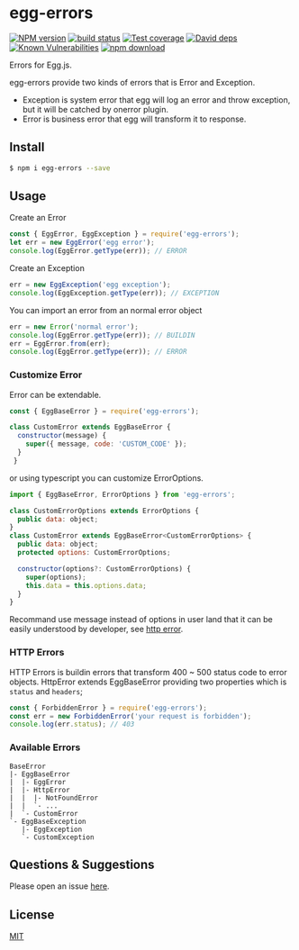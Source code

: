 # egg-errors
[![NPM version][npm-image]][npm-url]
[![build status][travis-image]][travis-url]
[![Test coverage][codecov-image]][codecov-url]
[![David deps][david-image]][david-url]
[![Known Vulnerabilities][snyk-image]][snyk-url]
[![npm download][download-image]][download-url]

[npm-image]: https://img.shields.io/npm/v/egg-errors.svg?style=flat-square
[npm-url]: https://npmjs.org/package/egg-errors
[travis-image]: https://img.shields.io/travis/eggjs/egg-errors.svg?style=flat-square
[travis-url]: https://travis-ci.org/eggjs/egg-errors
[codecov-image]: https://codecov.io/gh/eggjs/egg-errors/branch/master/graph/badge.svg
[codecov-url]: https://codecov.io/gh/eggjs/egg-errors
[david-image]: https://img.shields.io/david/eggjs/egg-errors.svg?style=flat-square
[david-url]: https://david-dm.org/eggjs/egg-errors
[snyk-image]: https://snyk.io/test/npm/egg-errors/badge.svg?style=flat-square
[snyk-url]: https://snyk.io/test/npm/egg-errors
[download-image]: https://img.shields.io/npm/dm/egg-errors.svg?style=flat-square
[download-url]: https://npmjs.org/package/egg-errors

Errors for Egg.js.

egg-errors provide two kinds of errors that is Error and Exception.

- Exception is system error that egg will log an error and throw exception, but it will be catched by onerror plugin.
- Error is business error that egg will transform it to response.

## Install

```bash
$ npm i egg-errors --save
```

## Usage

Create an Error

```js
const { EggError, EggException } = require('egg-errors');
let err = new EggError('egg error');
console.log(EggError.getType(err)); // ERROR
```

Create an Exception

```js
err = new EggException('egg exception');
console.log(EggException.getType(err)); // EXCEPTION
```

You can import an error from an normal error object

```js
err = new Error('normal error');
console.log(EggError.getType(err)); // BUILDIN
err = EggError.from(err);
console.log(EggError.getType(err)); // ERROR
```

### Customize Error

Error can be extendable.

```js
const { EggBaseError } = require('egg-errors');

class CustomError extends EggBaseError {
  constructor(message) {
    super({ message, code: 'CUSTOM_CODE' });
  }
 }
```

or using typescript you can customize ErrorOptions.

```js
import { EggBaseError, ErrorOptions } from 'egg-errors';

class CustomErrorOptions extends ErrorOptions {
  public data: object;
}
class CustomError extends EggBaseError<CustomErrorOptions> {
  public data: object;
  protected options: CustomErrorOptions;

  constructor(options?: CustomErrorOptions) {
    super(options);
    this.data = this.options.data;
  }
}
```

Recommand use message instead of options in user land that it can be easily understood by developer, see [http error](https://github.com/eggjs/egg-errors/blob/master/lib/http/400.ts).

### HTTP Errors

HTTP Errors is buildin errors that transform 400 ~ 500 status code to error objects. HttpError extends EggBaseError providing two properties which is `status` and `headers`;

```js
const { ForbiddenError } = require('egg-errors');
const err = new ForbiddenError('your request is forbidden');
console.log(err.status); // 403
```

### Available Errors

```
BaseError
|- EggBaseError
|  |- EggError
|  |- HttpError
|  |  |- NotFoundError
|  |  `- ...
|  `- CustomError
`- EggBaseException
   |- EggException
   `- CustomException
```

## Questions & Suggestions

Please open an issue [here](https://github.com/eggjs/egg/issues?q=is%3Aissue+is%3Aopen+sort%3Aupdated-desc).

## License

[MIT](LICENSE)

